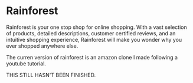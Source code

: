 # Rainforest

Rainforest is your one stop shop for online shopping. With a vast selection of products, detailed descriptions, customer certified reviews, and an intuitive shopping experience, Rainforest will make you wonder why you ever shopped anywhere else. 

The curren version of rainforest is an amazon clone I made following a youtube tutorial. 

THIS STILL HASN'T BEEN FINISHED.